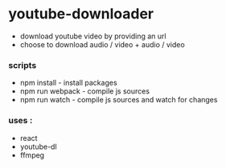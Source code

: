 # youtube-downloader

- download youtube video by providing an url
- choose to download audio / video + audio / video


### scripts

- npm install - install packages
- npm run webpack - compile js sources
- npm run watch - compile js sources and watch for changes

### uses :

- react
- youtube-dl
- ffmpeg